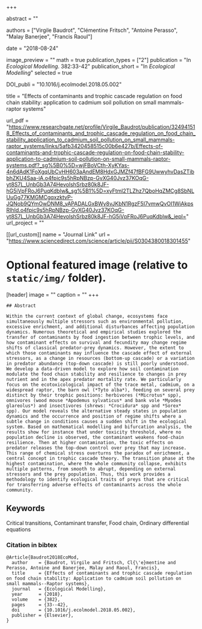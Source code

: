 +++
  
  abstract = ""
  
  authors = ["Virgile Baudrot", "Clémentine Fritsch", "Antoine Perasso", "Malay Banerjee", "Francis Raoul"]
  
  date = "2018-08-24"
  
  image_preview = ""
  math = true
  publication_types = ["2"]
  publication = "In *Ecological Modelling*. 382:33-42"
  publication_short = "In *Ecological Modelling*"
  selected = true

  DOI_publi = "10.1016/j.ecolmodel.2018.05.002"
  
  title = "Effects of contaminants and trophic cascade regulation on food chain stability: application to cadmium soil pollution on small mammals-raptor systems"
  
  url_pdf = "https://www.researchgate.net/profile/Virgile_Baudrot/publication/324941518_Effects_of_contaminants_and_trophic_cascade_regulation_on_food_chain_stability_application_to_cadmium_soil_pollution_on_small_mammals-raptor_systems/links/5afb3420458515c00b6e427b/Effects-of-contaminants-and-trophic-cascade-regulation-on-food-chain-stability-application-to-cadmium-soil-pollution-on-small-mammals-raptor-systems.pdf?_sg%5B0%5D=wjFBoVCth-XyKYas-4n6dAdK1FoXgqUbCvHH603aAndEM8HdxGJMZf47fBFG9UwwyhvDasZTibbhZKU4Saa-iA.o4fpic9s5hRpNBzp-GvXG40Jvz37KOqG-yt8S7L_UnbGb3A74HevolshSrbz80k8JF-hG5iVpFRoJ6PuqKdblw&_sg%5B1%5D=xyFtml2TLZhz7QboHqZMCg8SbNLUuGg77KMGMCgqxzktvP-JQNob9QYmOwDNM8_yAPADALGxBWy8vJKbN1RgzF5I7vmwQvOI1WiAkpsRIhId.o4fpic9s5hRpNBzp-GvXG40Jvz37KOqG-yt8S7L_UnbGb3A74HevolshSrbz80k8JF-hG5iVpFRoJ6PuqKdblw&_iepl="
  url_project = ""
  
  
  [[url_custom]]
  name = "Journal Link"
  url = "https://www.sciencedirect.com/science/article/pii/S0304380018301455"
  
  # Optional featured image (relative to `static/img/` folder).
  [header]
  image = ""
  caption = ""
  +++
    
    ## Abstract
    
    Within the current context of global change, ecosystems face simultaneously multiple stressors such as environmental pollution, excessive enrichment, and additional disturbances affecting population dynamics. Numerous theoretical and empirical studies explored the transfer of contaminants by food ingestion between trophic levels, and how contaminant effects on survival and fecundity may change regime shifts of classical predator-prey dynamics. However, the extent to which those contaminants may influence the cascade effect of external stressors, as a change in resources (bottom-up cascade) or a variation in predator abundance (top-down cascade) is still poorly understood. We develop a data-driven model to explore how soil contamination modulate the food chain stability and resilience to changes in prey nutrient and in the apex predator mortality rate. We particularly focus on the ecotoxicological impact of the trace metal, cadmium, on a widespread raptor, the barn owl (*Tyto alba*), feeding on several prey distinct by their trophic positions: herbivores (*Microtus* spp), omnivores (wood mouse *Apodemus sylvaticus* and bank vole *Myodes glareolus*) and insectivores (shrews: *Crocidura* spp and *Sorex* spp). Our model reveals the alternative steady states in population dynamics and the occurrence and position of regime shifts where a subtle change in conditions causes a sudden shift in the ecological system. Based on mathematical modelling and bifurcation analysis, the results show for instance that under toxicity threshold, where no population decline is observed, the contaminant weakens food-chain resilience. Then at higher contamination, the toxic effects on predator releases the top-down control over prey that may increase. This range of chemical stress overturns the paradox of enrichment, a central concept in trophic cascade theory. The transition phase at the highest contamination, where the whole community collapse, exhibits multiple patterns, from smooth to abrupt, depending on external stressors and the prey population. Thus, this work provides a methodology to identify ecological traits of preys that are critical for transferring adverse effects of contaminants across the whole community.
  
  ##  Keywords
  
  Critical transitions, Contaminant transfer, Food chain, Ordinary differential equations
  
  ### Citation in bibtex
  
  ```
  @Article{Baudrot2018EcoMod,
    author    = {Baudrot, Virgile and Fritsch, Cl{\'e}mentine and Perasso, Antoine and Banerjee, Malay and Raoul, Francis},
    title     = {Effects of contaminants and trophic cascade regulation on food chain stability: Application to cadmium soil pollution on small mammals--Raptor systems},
    journal   = {Ecological Modelling},
    year      = {2018},
    volume    = {382},
    pages     = {33--42},
    doi       = {10.1016/j.ecolmodel.2018.05.002},
    publisher = {Elsevier},
  }
  ```
  
